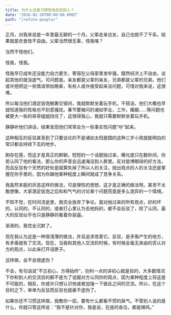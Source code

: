 ```yaml
---
title: 为什么总是习惯性地反驳别人？
date: "2016-02-20T00:00:00.000Z"
path: "/refute-people/"
---
```


正月，对我来说是一年里最无聊的一个月。父辈走亲访友，自己也脱不了干系，结果就是衣食皆不自由。父辈当然很无辜，怪我咯？

当然不怪他们。

怪我，怪我。

怪我早已成年还没能力自力更生，寄宿在父母家里发牢骚，既然经济上不自由，谈起其他的就没底气。可问题是。亲友都是父辈的亲友，兄弟都是父辈的兄弟。他们或许想把这一些情谊带给晚辈，有些人或许接受起来没问题，可惜对我来说，这很难。

所以每当他们酒足饭饱觥筹交错间，我就默默坐着玩手机，不搭话，他们大概也早就知道我的性格也不刻意骚扰。春节要被问的诸如学业，工作，婚姻……等问题也被更大一些的哥哥姐姐挡住了，这很得我心，我就只需要默默坐着玩手机。

静静听他们讲话，结果发现他们常常会为一些事实性问题“吵”起来。

这种相互的反驳甚至到了只要谈论的不是诸如太阳是圆的这种三岁小孩就能明白的常识都会持续下去的地步。

刷存在感，而这才是真正的群聊。短短的一个话题抛过来，曝光度只在数秒间，你若认同了他的看法，那么你的声音会迅速淹没到人群里。反对是博眼球的好方法，而且反驳有个天然的好处是就算失掉了所以人的关注，抛出观点的人的关注还是掌握在你手里的，因为你跟他某种程度上瞬间就成了竞争关系。

我虽然本能的厌恶这样的做法，可是理性的想想，这才是正确的做法呀。甚至不太敢想像，大家酒足饭饱之后和和气气的讨论某个问题究竟是多么诡异的一个情境。

不知不觉，在时间流逝里，我完全放弃了争论。面对抛过来的所有观点，好的坏的，认同的，不认同的，或者打心里认为去他妈的，都不会反驳了，除了认同，最大的反驳似乎也只是静静的看着你装逼。

渐渐的，我完全沉默了。

现在我认为这是一种很浅薄的做法，并且追求改善它。反驳，是矛盾产生的地方，有矛盾就有了交流。现在，当我和其他人交流的时候，有时候会毫无来由的否认对方的观点，以此来打开话匣子。

这样做，会不会很虚伪？

不会，有句话说“不忘初心，方得始终”，功利一点的讲初心就是目的，大多数情况下你和别人的交流目的都不是为了说服对方认同你的观点，因为某种程度上将这是不可能的，相反，你或许只想认识他或者加强一下彼此之间的交流。所以，在这个目的之下，单单为反驳而反驳也就豪不虚伪了。

如果你还不习惯这样做，我教你一招，要有什么都看不惯的戾气。不管别人说的是什么，你就只管这样说：“我不是针对你，我是说，在座的各位，都是辣鸡。”
